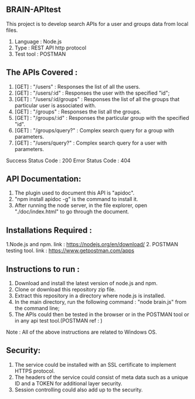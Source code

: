 ## BRAIN-APItest
This project is to develop search APIs for a user and groups data from local files.

1. Language : Node.js 
2. Type     : REST API http protocol
3. Test tool : POSTMAN

## The APIs Covered :
1. [GET] : "/users" : Responses the list of all the users.
2. [GET] : "/users/:id" : Responses the user with the specified "id";
3. [GET] : "/users/:id/groups" : Responses the list of all the groups that particular user is associated with.
4. [GET] : "/groups" : Responses the list all the groups.
5. [GET] : "/groups/:id" : Responses the particular group with the specified "id".
6. [GET] : "/groups/query?" : Complex search query for a group with parameters.
7. [GET] : "/users/query?" : Complex search query for a user with parameters.

Success Status Code : 200
Error Status Code : 404

## API Documentation:
1. The plugin used to document this API is "apidoc".
2. "npm install apidoc -g" is the command to install it.
3. After running the node server, in the file explorer, open "./doc/index.html" to go through the document.

## Installations Required : 
1.Node.js and npm.
link : https://nodejs.org/en/download/
2. POSTMAN testing tool.
link : https://www.getpostman.com/apps

## Instructions to run :
1. Download and install the latest version of node.js and npm.
2. Clone or download this repository zip file.
3. Extract this repository in a directory where node.js is installed.
4. In the main directory, run the following command : "node brain.js" from the command line;
5. The APIs could then be tested in the browser or in the POSTMAN tool or in any api test tool.(POSTMAN ref : )

Note : All of the above instructions are related to Windows OS.

## Security:
1. The service could be installed with an SSL certificate to implement HTTPS protocol.
2. The headers of the service could consist of meta data such as a unique ID and a TOKEN for additional layer security.
3. Session controlling could also add up to the security.
